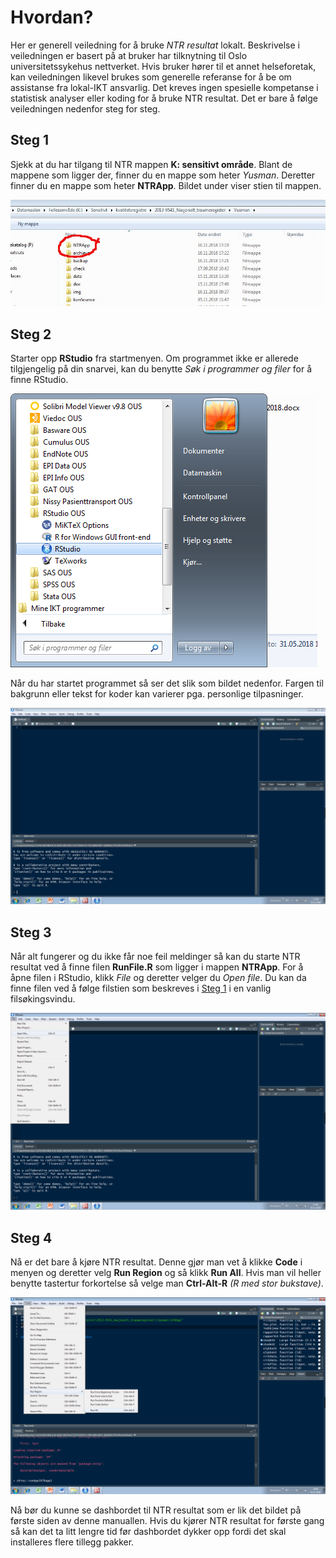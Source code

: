 # Hvordan?

Her er generell veiledning for å bruke *NTR resultat* lokalt. Beskrivelse i
veiledningen er basert på at bruker har tilknytning til Oslo universitetssykehus
nettverket. Hvis bruker hører til et annet helseforetak, kan veiledningen likevel
brukes som generelle referanse for å be om assistanse fra lokal-IKT ansvarlig. Det
kreves ingen spesielle kompetanse i statistisk analyser eller koding for å bruke NTR
resultat. Det er bare å følge veiledningen nedenfor steg for steg.

## <a name='steg1'>Steg 1</a>

Sjekk at du har tilgang til NTR mappen **K: sensitivt område**. Blant de mappene som
ligger der, finner du en mappe som heter *Yusman*. Deretter finner du en mappe som
heter **NTRApp**. Bildet under viser stien til mappen.

![NTR sti](./img/stimark.png)

## Steg 2

Starter opp **RStudio** fra startmenyen. Om programmet ikke er allerede
tilgjengelig på din snarvei, kan du benytte *Søk i programmer og filer* for å finne
RStudio.

![RStudio](./img/rstudio.png)

Når du har startet programmet så ser det slik som bildet nedenfor. Fargen til
bakgrunn eller tekst for koder kan varierer pga. personlige tilpasninger.

![rstudio start](./img/startside.JPG)

## Steg 3

Når alt fungerer og du ikke får noe feil meldinger så kan du starte NTR resultat ved
å finne filen **RunFile.R** som ligger i mappen **NTRApp**. For å åpne filen i
RStudio, klikk *File* og deretter velger du *Open file*. Du kan da finne filen ved å
følge filstien som beskreves i [Steg 1](#steg1) i en vanlig filsøkingsvindu.

![open file](./img/openFile.png)

## Steg 4

Nå er det bare å kjøre NTR resultat. Denne gjør man vet å klikke **Code** i menyen og
deretter velg **Run Region** og så klikk **Run All**. Hvis man vil heller benytte
tastertur forkortelse så velge man **Ctrl-Alt-R** *(R med stor bukstave)*.

![run app](./img/RunFile.png)

Nå bør du kunne se dashbordet til NTR resultat som er lik det bildet på første siden av
denne manuallen. Hvis du kjører NTR resultat for første gang så kan det ta litt lengre
tid før dashbordet dykker opp fordi det skal installeres flere tillegg pakker.


